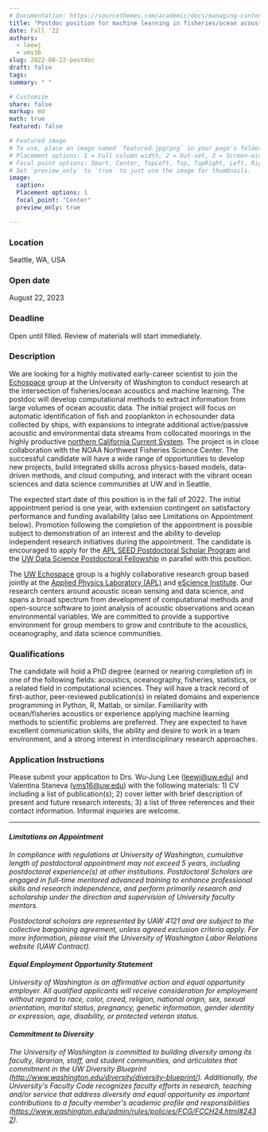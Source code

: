 ```yaml
---
# Documentation: https://sourcethemes.com/academic/docs/managing-content/
title: "Postdoc position for machine learning in fisheries/ocean acoustics for ecological applications"
date: Fall '22
authors: 
  - leewj
  - vms16
slug: 2022-08-22-postdoc
draft: false
tags: 
summary: " "

# Customize
share: false
markup: md
math: true
featured: false

# Featured image
# To use, place an image named `featured.jpg/png` in your page's folder.
# Placement options: 1 = Full column width, 2 = Out-set, 3 = Screen-width
# Focal point options: Smart, Center, TopLeft, Top, TopRight, Left, Right, BottomLeft, Bottom, BottomRight
# Set `preview_only` to `true` to just use the image for thumbnails.
image:
  caption:
  Placement options: 1
  focal_point: "Center"
  preview_only: true

---
```


### Location
Seattle, WA, USA 

### Open date
August 22, 2023

### Deadline
Open until filled. Review of materials will start immediately.

### Description
We are looking for a highly motivated early-career scientist to join the [Echospace](https://uw-echospace.github.io/) group at the University of Washington to conduct research at the intersection of fisheries/ocean acoustics and machine learning. The postdoc will develop computational methods to extract information from large volumes of ocean acoustic data. The initial project will focus on automatic identification of fish and zooplankton in echosounder data collected by ships, with expansions to integrate additional active/passive acoustic and environmental data streams from collocated moorings in the highly productive [northern California Current System](https://tos.org/oceanography/article/why-is-the-northern-end-of-the-california-current-system-so-productive). The project is in close collaboration with the NOAA Northwest Fisheries Science Center. The successful candidate will have a wide range of opportunities to develop new projects, build integrated skills across physics-based models, data-driven methods, and cloud computing, and interact with the vibrant ocean sciences and data science communities at UW and in Seattle. 

The expected start date of this position is in the fall of 2022. The initial appointment period is one year, with extension contingent on satisfactory performance and funding availability (also see Limitations on Appointment below). Promotion following the completion of the appointment is possible subject to demonstration of an interest and the ability to develop independent research initiatives during the appointment. The candidate is encouraged to apply for the [APL SEED Postdoctoral Scholar Program](https://ap.washington.edu/ahr/position-details/?job_id=99111) and the [UW Data Science Postdoctoral Fellowship](https://escience.washington.edu/uw-data-science-postdoctoral-fellow/) in parallel with this position. 

The [UW Echospace](https://uw-echospace.github.io/) group is a highly collaborative research group based jointly at the [Applied Physics Laboratory (APL)](https://www.apl.washington.edu/) and [eScience Institute](https://escience.washington.edu/). Our research centers around acoustic ocean sensing and data science, and spans a broad spectrum from development of computational methods and open-source software to joint analysis of acoustic observations and ocean environmental variables. We are committed to provide a supportive environment for group members to grow and contribute to the acoustics, oceanography, and data science communities.

### Qualifications
The candidate will hold a PhD degree (earned or nearing completion of) in one of the following fields: acoustics, oceanography, fisheries, statistics, or a related field in computational sciences. They will have a track record of first-author, peer-reviewed publication(s) in related domains and experience programming in Python, R, Matlab, or similar. Familiarity with ocean/fisheries acoustics or experience applying machine learning methods to scientific problems are preferred. They are expected to have excellent communication skills, the ability and desire to work in a team environment, and a strong interest in interdisciplinary research approaches.

### Application Instructions
Please submit your application to Drs. Wu-Jung Lee (leewj@uw.edu) and Valentina Staneva (vms16@uw.edu) with the following materials: 1) CV including a list of publication(s); 2) cover letter with brief description of present and future research interests; 3) a list of three references and their contact information. Informal inquiries are welcome.


------------------------


#### _Limitations on Appointment_
_In compliance with regulations at University of Washington, cumulative length of postdoctoral appointment may not exceed 5 years, including postdoctoral experience(s) at other institutions. Postdoctoral Scholars are engaged in full-time mentored advanced training to enhance professional skills and research independence, and perform primarily research and scholarship under the direction and supervision of University faculty mentors._

_Postdoctoral scholars are represented by UAW 4121 and are subject to the collective bargaining agreement, unless agreed exclusion criteria apply. For more information, please visit the University of Washington Labor Relations website (UAW Contract)._

#### _Equal Employment Opportunity Statement_
_University of Washington is an affirmative action and equal opportunity employer. All qualified applicants will receive consideration for employment without regard to race, color, creed, religion, national origin, sex, sexual orientation, marital status, pregnancy, genetic information, gender identity or expression, age, disability, or protected veteran status._

#### _Commitment to Diversity_
_The University of Washington is committed to building diversity among its faculty, librarian, staff, and student communities, and articulates that commitment in the UW Diversity Blueprint (http://www.washington.edu/diversity/diversity-blueprint/). Additionally, the University's Faculty Code recognizes faculty efforts in research, teaching and/or service that address diversity and equal opportunity as important contributions to a faculty member's academic profile and responsibilities (https://www.washington.edu/admin/rules/policies/FCG/FCCH24.html#2432)._
